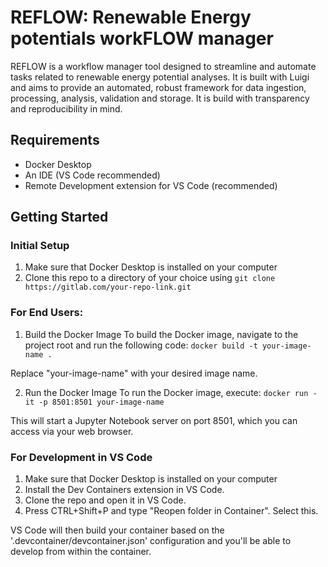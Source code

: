 # REFLOW: Renewable Energy potentials workFLOW manager

REFLOW is a workflow manager tool designed to streamline and automate tasks related to renewable energy potential analyses. It is built with Luigi and aims to provide an automated, robust framework for data ingestion, processing, analysis, validation and storage. It is build with transparency and reproducibility in mind. 

## Requirements
* Docker Desktop
* An IDE (VS Code recommended)
* Remote Development extension for VS Code (recommended)

## Getting Started

### Initial Setup
1. Make sure that Docker Desktop is installed on your computer
2. Clone this repo to a directory of your choice using 
```git clone https://gitlab.com/your-repo-link.git```

### For End Users: 
1. Build the Docker Image
To build the Docker image, navigate to the project root and run the following code:
```docker build -t your-image-name .```

Replace "your-image-name" with your desired image name. 

2. Run the Docker Image
To run the Docker image, execute:
```docker run -it -p 8501:8501 your-image-name```

This will start a Jupyter Notebook server on port 8501, which you can access via your web browser.

### For Development in VS Code
1. Make sure that Docker Desktop is installed on your computer
2. Install the Dev Containers extension in VS Code. 
3. Clone the repo and open it in VS Code. 
4. Press CTRL+Shift+P and type "Reopen folder in Container". Select this.

VS Code will then build your container based on the '.devcontainer/devcontainer.json' configuration and you'll be able to develop from within the container. 
